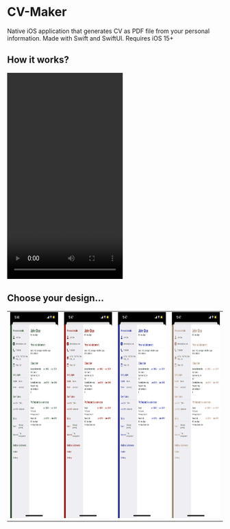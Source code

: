 # CV-Maker
Native iOS application that generates CV as PDF file from your personal information. Made with Swift and SwiftUI. Requires iOS 15+

## How it works?

<video width="270" height="480" controls>
  <source src="screenshots/v1.mp4" type="video/mp4">
    Your browser does not support the video tag.
</video>


## Choose your design...

<table>
  <tr>
    <td><img src="screenshots/d1.PNG" width=270 height=480></td>
    <td><img src="screenshots/d2.PNG" width=270 height=480></td>
    <td><img src="screenshots/d3.PNG" width=270 height=480></td>
    <td><img src="screenshots/d4.PNG" width=270 height=480></td>
  </tr>
 </table>
